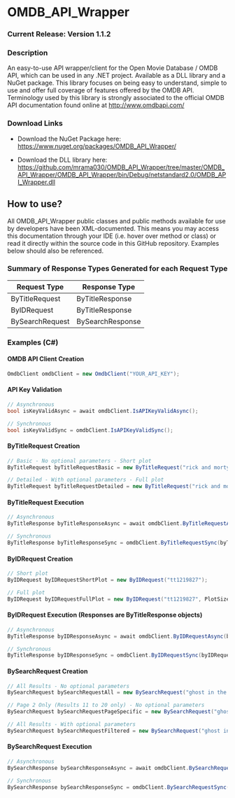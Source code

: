 # OMDB_API_Wrapper

### Current Release: Version 1.1.2

### Description
An easy-to-use API wrapper/client for the Open Movie Database / OMDB API, which can be used in any .NET project. Available as a DLL library and a NuGet package. This library focuses on being easy to understand, simple to use and offer full coverage of features offered by the OMDB API. Terminology used by this library is strongly associated to the official OMDB API documentation found online at http://www.omdbapi.com/

### Download Links
- Download the NuGet Package here: https://www.nuget.org/packages/OMDB_API_Wrapper/

- Download the DLL library here: https://github.com/mrama030/OMDB_API_Wrapper/tree/master/OMDB_API_Wrapper/OMDB_API_Wrapper/bin/Debug/netstandard2.0/OMDB_API_Wrapper.dll

## How to use?
All OMDB_API_Wrapper public classes and public methods available for use by developers have been XML-documented. This means you may access this documentation through your IDE (i.e. hover over method or class) or read it directly within the source code in this GitHub repository. Examples below should also be referenced.

### Summary of Response Types Generated for each Request Type 
| Request Type  | Response Type |
| ------------- | ------------- |
| ByTitleRequest  | ByTitleResponse  |
| ByIDRequest  | ByTitleResponse  |
| BySearchRequest  | BySearchResponse |

### Examples (C#)

#### OMDB API Client Creation
```cs
OmdbClient omdbClient = new OmdbClient("YOUR_API_KEY");
```

#### API Key Validation 
```cs
// Asynchronous
bool isKeyValidAsync = await omdbClient.IsAPIKeyValidAsync();

// Synchronous
bool isKeyValidSync = omdbClient.IsAPIKeyValidSync();
```

#### ByTitleRequest Creation
```cs
// Basic - No optional parameters - Short plot
ByTitleRequest byTitleRequestBasic = new ByTitleRequest("rick and morty");

// Detailed - With optional parameters - Full plot
ByTitleRequest byTitleRequestDetailed = new ByTitleRequest("rick and morty", VideoType.Series, null, PlotSize.Full);
```

#### ByTitleRequest Execution
```cs
// Asynchronous 
ByTitleResponse byTitleResponseAsync = await omdbClient.ByTitleRequestAsync(byTitleRequestBasic);

// Synchronous 
ByTitleResponse byTitleResponseSync = omdbClient.ByTitleRequestSync(byTitleRequestBasic);
```

#### ByIDRequest Creation
```cs
// Short plot
ByIDRequest byIDRequestShortPlot = new ByIDRequest("tt1219827");

// Full plot
ByIDRequest byIDRequestFullPlot = new ByIDRequest("tt1219827", PlotSize.Full);
```

#### ByIDRequest Execution (Responses are ByTitleResponse objects)
```cs
// Asynchronous 
ByTitleResponse byIDResponseAsync = await omdbClient.ByIDRequestAsync(byIDRequestShortPlot);

// Synchronous 
ByTitleResponse byIDResponseSync = omdbClient.ByIDRequestSync(byIDRequestShortPlot);
```

#### BySearchRequest Creation
```cs
// All Results - No optional parameters
BySearchRequest bySearchRequestAll = new BySearchRequest("ghost in the shell");

// Page 2 Only (Results 11 to 20 only) - No optional parameters
BySearchRequest bySearchRequestPageSpecific = new BySearchRequest("ghost in the shell", null, null, 2);

// All Results - With optional parameters
BySearchRequest bySearchRequestFiltered = new BySearchRequest("ghost in the shell", VideoType.Movie, 2017);
```

#### BySearchRequest Execution
```cs
// Asynchronous 
BySearchResponse bySearchResponseAsync = await omdbClient.BySearchRequestAsync(bySearchRequestAll);

// Synchronous 
BySearchResponse bySearchResponseSync = omdbClient.BySearchRequestSync(bySearchRequestAll);
```
